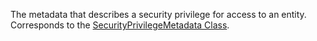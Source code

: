 The metadata that describes a security privilege for access to an entity. 
Corresponds to the [SecurityPrivilegeMetadata Class](https://msdn.microsoft.com/library/microsoft.xrm.sdk.metadata.securityprivilegemetadata.aspx).
